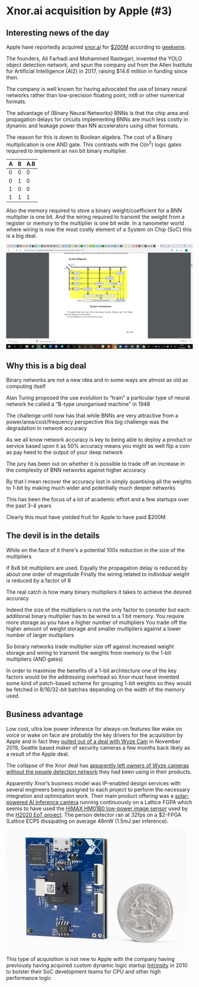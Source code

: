 # Xnor.ai acquisition by Apple (\#3)

## Interesting news of the day

Apple have reportedly acquired [xnor.ai](https://xnor.ai) for [$200M](https://techcrunch.com/2020/01/15/apple-buys-edge-based-ai-startup-xnor-ai-for-a-reported-200m/) according to [geekwire](https://www.geekwire.com/2020/exclusive-apple-acquires-xnor-ai-edge-ai-spin-paul-allens-ai2-price-200m-range/).

The founders, Ali Farhadi and Mohammed Rastegari, invented the YOLO object detection network, and spun the company out from the Allen Institute for Artificial Intelligence (AI2) in 2017, raising $14.6 million in funding since then.

The company is well known for having advocated the use of binary neural networks rather than low-precision floating point, int8 or other numerical formats.

The advantage of (Binary Neural Networks) BNNs is that the chip area and propagation delays for circuits implementing BNNs are much less costly in dynamic and leakage power than NN accelerators using other formats.

The reason for this is down to Boolean algebra. The cost of a Binary multiplication is one AND gate. This contrasts with the O(n<sup>2</sup>) logic gates required to implement an nxn bit binary multiplier.

| A | B | A.B |
| - | - | --- |
| 0 | 0 | 0   |
| 0 | 1 | 0   |
| 1 | 0 | 0   |
| 1 | 1 | 1   |

Also the memory required to store a binary weight/coefficient for a BNN multiplier is one bit. And the wiring required to transmit the weight from a register or memory to the multiplier is one bit wide. In a nanometer world where wiring is now the most costly element of a System on Chip (SoC) this is a big deal.

![](/images/2020-1-21-xnor-ai3/media/image1.png)

## Why this is a big deal

Binary networks are not a new idea and in some ways are almost as old as computing itself

Alan Turing proposed the use evolution to “train” a particular type of neural network he called a “B-type unorganised machine” in 1948

The challenge until now has that while BNNs are very attractive from a power/area/cost/frequency perspective this big challenge was the degradation in network accuracy

As we all know network accuracy is key to being able to deploy a product or service based upon it as 50% accuracy means you might as well flip a coin as pay heed to the output of your deep network

The jury has been out on whether it is possible to trade off an increase in the complexity of BNN networks against higher accuracy

By that I mean recover the accuracy lost in simply quantising all the weights to 1-bit by making much wider and potentially much deeper networks

This has been the focus of a lot of academic effort and a few startups over the past 3-4 years

Clearly this must have yielded fruit for Apple to have paid $200M

## The devil is in the details

While on the face of it there's a potential 100x reduction in the size of the multipliers

if 8x8 bit multipliers are used. Equally the propagation delay is reduced by about one order of magnitude Finally the wiring related to individual weight is reduced by a factor of 8

The real catch is how many binary multipliers it takes to achieve the desired accuracy

Indeed the size of the multipliers is not the only factor to consider but each additional binary multiplier has to be wired to a 1 bit memory. You require more storage as you have a higher number of multipliers You trade off the higher amount of weight storage and smaller multipliers against a lower number of larger multipliers

So binary networks trade multiplier size off against increased weight storage and wiring to transmit the weights from memory to the 1-bit multipliers (AND gates)

In order to maximise the benefits of a 1-bit architecture one of the key factors would be the addressing overhead so Xnor must have invented some kind of patch-based scheme for grouping 1-bit weights so they would be fetched in 8/16/32-bit batches depending on the width of the memory used.

## Business advantage

Low cost, ultra low power inference for always-on features like wake on voice or wake on face are probably the key drivers for the acquisition by Apple and in fact they [pulled out of a deal with Wyze Cam](https://www.theverge.com/2019/11/27/20985527/wyze-person-detection-ai-startup-canceled-removed-dropped) in November 2019, Seattle based maker of security cameras a few months back likely as a result of the Apple deal.

The collapse of the Xnor deal has [apparently left owners of Wyze cameras without the people detection network](https://www.theverge.com/2020/1/15/21067594/apple-acquires-xnor-ai-wyze-camera-people-detection-feature) they had been using in their products.

Apparently Xnor’s business model was IP-enabled design services with several engineers being assigned to each project to perform the necessary integration and optimization work. Their main product offering was a [solar-powered AI inference camera](https://www.theverge.com/circuitbreaker/2019/2/15/18225972/tiny-solar-powered-ai-camera-xnor) running continuously on a Lattice FGPA which seems to have used the [HiMAX HM01B0 low-power image sensor](https://www.himax.com.tw/products/cmos-image-sensor/image-sensors/hm01b0/) used by the [H2020 EoT project](https://en.wikipedia.org/wiki/Eyes_of_Things). The person detector ran at 32fps on a $2-FPGA (Lattice ECP5 dissipating on average 48mW (1.5mJ per inference).

![](/images/2020-1-21-xnor-ai3/media/image2.jpeg)

This type of acquisition is not new to Apple with the company having previously having acquired custom dynamic logic startup [Intrinsity](https://www.anandtech.com/show/3665/apples-intrinsity-acquisition-winners-and-losers) in 2010 to bolster their SoC development teams for CPU and other high performance logic

